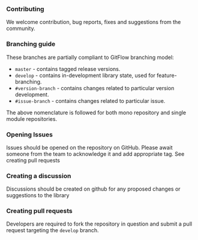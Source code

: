 ### Contributing

We welcome contribution, bug reports, fixes and suggestions from the community.

### Branching guide

These branches are partially compliant to GitFlow branching model:
* `master` - contains tagged release versions.
* `develop` - contains in-development library state, used for feature-branching.
* `#version-branch` - contains changes related to particular version development.
* `#issue-branch` - contains changes related to particular issue.

The above nomenclature is followed for both mono repository and single module repositories.

### Opening Issues

Issues should be opened on the repository on GitHub. Please await someone from the team to acknowledge it and add 
appropriate tag. See creating pull requests 

### Creating a discussion
Discussions should be created on github for any proposed changes or suggestions to the library 


### Creating pull requests
Developers are required to fork the repository in question and submit a pull request targeting the `develop` branch.